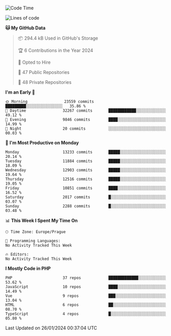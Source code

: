 <!--START_SECTION:waka-->
![Code Time](http://img.shields.io/badge/Code%20Time-1%2C583%20hrs%2058%20mins-blue)

![Lines of code](https://img.shields.io/badge/From%20Hello%20World%20I%27ve%20Written-20.7%20million%20lines%20of%20code-blue)

**🐱 My GitHub Data** 

> 📦 294.4 kB Used in GitHub's Storage 
 > 
> 🏆 6 Contributions in the Year 2024
 > 
> 💼 Opted to Hire
 > 
> 📜 47 Public Repositories 
 > 
> 🔑 48 Private Repositories 
 > 
**I'm an Early 🐤** 

```text
🌞 Morning                23559 commits       █████████░░░░░░░░░░░░░░░░   35.86 % 
🌆 Daytime                32267 commits       ████████████░░░░░░░░░░░░░   49.12 % 
🌃 Evening                9846 commits        ████░░░░░░░░░░░░░░░░░░░░░   14.99 % 
🌙 Night                  20 commits          ░░░░░░░░░░░░░░░░░░░░░░░░░   00.03 % 
```
📅 **I'm Most Productive on Monday** 

```text
Monday                   13233 commits       █████░░░░░░░░░░░░░░░░░░░░   20.14 % 
Tuesday                  11884 commits       █████░░░░░░░░░░░░░░░░░░░░   18.09 % 
Wednesday                12903 commits       █████░░░░░░░░░░░░░░░░░░░░   19.64 % 
Thursday                 12516 commits       █████░░░░░░░░░░░░░░░░░░░░   19.05 % 
Friday                   10851 commits       ████░░░░░░░░░░░░░░░░░░░░░   16.52 % 
Saturday                 2017 commits        █░░░░░░░░░░░░░░░░░░░░░░░░   03.07 % 
Sunday                   2288 commits        █░░░░░░░░░░░░░░░░░░░░░░░░   03.48 % 
```


📊 **This Week I Spent My Time On** 

```text
🕑︎ Time Zone: Europe/Prague

💬 Programming Languages: 
No Activity Tracked This Week

🔥 Editors: 
No Activity Tracked This Week
```

**I Mostly Code in PHP** 

```text
PHP                      37 repos            █████████████░░░░░░░░░░░░   53.62 % 
JavaScript               10 repos            ████░░░░░░░░░░░░░░░░░░░░░   14.49 % 
Vue                      9 repos             ███░░░░░░░░░░░░░░░░░░░░░░   13.04 % 
HTML                     6 repos             ██░░░░░░░░░░░░░░░░░░░░░░░   08.70 % 
TypeScript               4 repos             █░░░░░░░░░░░░░░░░░░░░░░░░   05.80 % 
```




 Last Updated on 26/01/2024 00:37:04 UTC
<!--END_SECTION:waka-->
<!--
**AlexKratky/AlexKratky** is a ✨ _special_ ✨ repository because its `README.md` (this file) appears on your GitHub profile.

Here are some ideas to get you started:

- 🔭 I’m currently working on ...
- 🌱 I’m currently learning ...
- 👯 I’m looking to collaborate on ...
- 🤔 I’m looking for help with ...
- 💬 Ask me about ...
- 📫 How to reach me: ...
- 😄 Pronouns: ...
- ⚡ Fun fact: ...
-->
